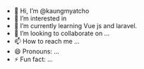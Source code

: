 - 👋 Hi, I’m @kaungmyatcho
- 👀 I’m interested in 
- 🌱 I’m currently learning Vue js and laravel.
- 💞️ I’m looking to collaborate on ...
- 📫 How to reach me ...
- 😄 Pronouns: ...
- ⚡ Fun fact: ...

<!---
kaungmyatcho/kaungmyatcho is a ✨ special ✨ repository because its `README.md` (this file) appears on your GitHub profile.
You can click the Preview link to take a look at your changes.
--->
